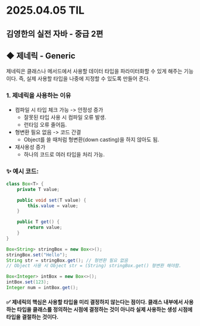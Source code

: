 # 2025.04.05 TIL
## 김영한의 실전 자바 - 중급 2편
##  ◆ 제네릭 - Generic
제네릭은 클래스나 메서드에서 사용할 데이터 타입을 파라미터화할 수 있게 해주는
기능이다. 즉, 실제 사용할 타입을 나중에 지정할 수 있도록 만들어 준다.

### 1. 제네릭을 사용하는 이유
- 컴파일 시 타입 체크 가능 -> 안정성 증가
    - 잘못된 타입 사용 시 컴파일 오류 발생.
    - 런타임 오류 줄어듬.
- 형변환 필요 없음 -> 코드 간결
    - Object를 쓸 때처럼 형변환(down casting)을 하지 않아도 됨.
- 재사용성 증가
    - 하나의 코드로 여러 타입을 처리 가능.

### ✨ 예시 코드:
```java
class Box<T> {
    private T value;

    public void set(T value) {
        this.value = value;
    }

    public T get() {
        return value;
    }
}
```
```java
Box<String> stringBox = new Box<>();
stringBox.set("Hello");
String str = stringBox.get(); // 형변환 필요 없음
// Object 사용 시 Object str = (String) stringBox.get() 형변환 해야함.

Box<Integer> intBox = new Box<>();
intBox.set(123);
Integer num = intBox.get();
```
#### ✅ 제네릭의 핵심은 사용할 타입을 미리 결정하지 않는다는 점이다. 클래스 내부에서 사용하는 타입을 클래스를 정의하는 시점에 결정하는 것이 아니라 실제 사용하는 생성 시점에 타입을 결절하는 것이다.
